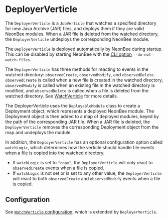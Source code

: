 # DeployerVerticle

The `DeployerVerticle` is a `JobVerticle` that watches a specified directory for new Java Archive (JAR) files, and deploys them
if they are valid NeonBee modules. When a JAR file is deleted from the watched directory, the `DeployerVerticle` undeploys the
corresponding NeonBee module.

The `DeployerVerticle` is deployed automatically by NeonBee during startup. This can be disabled by starting NeonBee
with the [CLI option](../neonbee.md#neonbee-options) `--do-not-watch-files`.

The `DeployerVerticle` has three methods for reacting to events in the watched directory: `observedCreate`,
`observedModify`, and `observedDelete`. `observedCreate` is called when a new file is created in the watched directory,
`observedModify` is called when an existing file in the watched directory is modified, and `observedDelete` is called when
a file is deleted from the watched directory. See [WatchVerticle](WatchVerticle.md) for more details.

The DeployerVerticle uses the `DeployableModule` class to create a Deployment object, which represents a deployed
NeonBee module. The Deployment object is then added to a map of deployed modules, keyed by the path of the corresponding
JAR file. When a JAR file is deleted, the `DeployerVerticle` removes the corresponding Deployment object from the map and
undeploys the module.

In addition, the `DeployerVerticle` has an optional configuration option called `watchLogic`, which determines how the
verticle should handle file events when a file is copied into the watched directory.

- If `watchLogic` is set to `"copy"`, the `DeployerVerticle` will only react to `observedCreate` events when a file is copied.
- If `watchLogic` is not set or is set to any other value, the `DeployerVerticle` will react to both
  `observedCreate` and `observedModify` events when a file is copied.

## Configuration

See [`WatchVerticle` configuration](WatchVerticle.md#configuration), which is extended by `DeployerVerticle`.